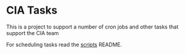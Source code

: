 # CIA Tasks

This is a project to support a number of cron jobs and other tasks that support the CIA team

For scheduling tasks read the [scripts](scripts/README.md) README.

